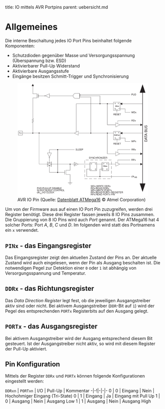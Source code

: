 title: IO mittels AVR Portpins
parent: uebersicht.md

# Allgemeines
Die interne Beschaltung jedes IO Port Pins beinhaltet folgende Komponenten:

* Schutzdioden gegenüber Masse und Versorgungsspannung (Überspannung bzw. ESD)
* Aktivierbarer Pull-Up Widerstand
* Aktivierbare Ausgangsstufe
* Eingänge besitzen Schmitt-Trigger und Synchronisierung

<figure><img src="avr_io_pin.svg"><figcaption>AVR IO Pin (Quelle: <a href="http://www.atmel.com/images/doc2466.pdf">Datenblatt ATMega16</a> &copy; Atmel Corporation)</figcaption></figure>

Um von der Firmware aus auf einen IO Port Pin zuzugreifen, werden drei Register benötigt. Diese drei Register fassen jeweils 8 IO Pins zusammen. Die Gruppierung von 8 IO Pins wird auch *Port* genannt. Der ATMega16 hat 4 solcher Ports: Port *A*, *B*, *C* und *D*. Im folgenden wird statt des Portnamens ein <code>x</code> verwendet.

## <code>PINx</code> - das Eingangsregister
Das Eingangsregister zeigt den aktuellen Zustand der Pins an. Der aktuelle Zustand wird auch eingelesen, wenn der Pin als Ausgang beschalten ist. Die notwendigen Pegel zur Detektion einer <code>0</code> oder <code>1</code> ist abhängig von Versorgungsspannung und Temperatur.

## <code>DDRx</code> - das Richtungsregister
Das *Data Direction Register* legt fest, ob die jeweiligen Ausgangstreiber aktiv sind oder nicht. Bei aktivem Ausgangstreiber (<code>DDR</code>-Bit auf <code>1</code>) wird der Pegel des entsprechenden <code>PORTx</code> Registerbits auf den Ausgang gelegt.

## <code>PORTx</code> - das Ausgangsregister
Bei aktivem Ausgangstreiber wird der Ausgang entsprechend diesem Bit gesteuert. Ist der Ausgangstreiber nicht aktiv, so wird mit diesem Register der Pull-Up aktiviert.

## Pin Konfiguration
Mittels der Register <code>DDRx</code> und <code>PORTx</code> können folgende Konfigurationen eingestellt werden:

<code>DDRxn</code> | <code>PORTxn</code> | I/O | Pull-Up | Kommentar
-|-!|-|-|-
0 | 0 |  Eingang | Nein | Hochohmiger Eingang (Tri-State)
0 | 1 |  Eingang | Ja | Eingang mit Pull Up
1 | 0 |  Ausgang | Nein | Ausgang Low
1 | 1 |  Ausgang | Nein | Ausgang High
